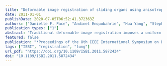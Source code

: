 ```yaml
---
title: "Deformable image registration of sliding organs using anisotropic diffusive regularization"
date: 2011-01-01
publishDate: 2020-07-05T06:52:41.372363Z
authors: ["Danielle F. Pace", "Andinet Enquobahrie", "Hua Yang", "Stephen R. Aylward", "Marc Niethammer"]
publication_types: ["1"]
abstract: "Traditional deformable image registration imposes a uniform smoothness constraint on the deformation field. This is not appropriate when registering images visualizing organs that slide relative to each other, and therefore leads to registration inaccuracies. In this paper, we present a deformation field regularization term that is based on anisotropic diffusion and accommodates the deformation field discontinuities that are expected when considering sliding motion. The registration algorithm was assessed first using artificial images of geometric objects. In a second validation, monomodal chest images depicting both respiratory and cardiac motion were generated using an anatomically-realistic software phantom and then registered. Registration accuracy was assessed based on the distances between corresponding segmented organ surfaces. Compared to an established diffusive regularization approach, the anisotropic diffusive regularization gave deformation fields that represented more plausible image correspondences, while giving rise to similar transformed moving images and comparable registration accuracy."
featured: false
publication: "*Proceedings of the 8th IEEE International Symposium on Biomedical Imaging: From Nano to Macro, ISBI 2011, March 30 - April 2, 2011, Chicago, Illinois, USA*"
tags: ["ISBI", "registration", "lung"]
url_pdf: "https://doi.org/10.1109/ISBI.2011.5872434"
doi: "10.1109/ISBI.2011.5872434"
---
```


